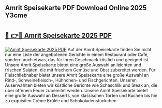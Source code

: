 ## Amrit Speisekarte PDF Download Online 2025 Y3cme

# <h2><a href="http://gc7fxp.nevu.top/?p=Amrit+Speisekarte">🔗 👉🔴 Amrit Speisekarte 2025 PDF</a></h2>

[![Amrit Speisekarte 2025 PDF](https://i.imgur.com/dBaPXMq.png)](http://gc7fxp.nevu.top/?p=Amrit+Speisekarte)
Auf der Amrit Speisekarte finden Sie nicht nur eine Liste der angebotenen Gerichte in einem Restaurant oder Café, sondern auch etwas, das für Ihren Geschmack köstlich und geeignet ist. Unsere Amrit Speisekarte bietet eine große Auswahl an leichten und frischen Salaten, die mit frischem Gemüse und Obst zubereitet werden. Für Fleischliebhaber bietet unsere Amrit Speisekarte eine große Auswahl an Rind-, Schweinefleisch-, Hühnchen- und Fischgerichten. Unseren Auserwählten bieten wir köstliche Gerichte wie Schaschlik und Steak an, die über offenem Feuer zubereitet werden. Unsere Amrit Speisekarte bietet eine große Auswahl an Desserts, von klassischen Torten und Kuchen bis hin zu exquisiten Crème Brûlée und Schokoladenstückchen.

